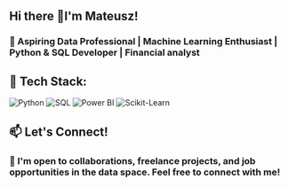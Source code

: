 ## Hi there 👋I'm Mateusz!
### 🚀 Aspiring Data Professional | Machine Learning Enthusiast | Python & SQL Developer | Financial analyst

## 🚀 Tech Stack:
![Python](https://img.shields.io/badge/Python-3776AB?style=for-the-badge&logo=python&logoColor=white)
![SQL](https://img.shields.io/badge/SQL-CC2927?style=for-the-badge&logo=postgresql&logoColor=white)
![Power BI](https://img.shields.io/badge/PowerBI-F2C811?style=for-the-badge&logo=powerbi&logoColor=black)
![Scikit-Learn](https://img.shields.io/badge/Scikit--Learn-F7931E?style=for-the-badge&logo=scikit-learn&logoColor=white)

## 📫 Let's Connect!
### 💼 I'm open to collaborations, freelance projects, and job opportunities in the data space. Feel free to connect with me!

